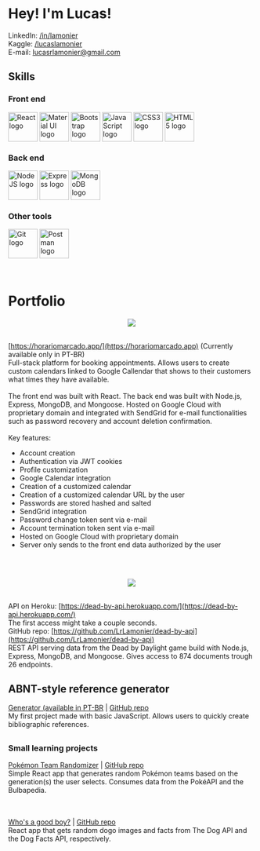 # Hey! I'm Lucas!  
  
LinkedIn: [/in/lamonier](https://www.linkedin.com/in/lamonier/)<br>
Kaggle: [/lucaslamonier](https://www.kaggle.com/lucaslamonier)<br>
E-mail: [lucasrlamonier@gmail.com](mailto:lucasrlamonier@gmail.com)  


## Skills  

### Front end

<img src="https://cdn.worldvectorlogo.com/logos/react-2.svg" alt="React logo" align="center" height="60" width="60" /> <img src="https://cdn.worldvectorlogo.com/logos/material-ui-1.svg" alt="Material UI logo" align="center" height="60" width="60" /> <img src="https://cdn.worldvectorlogo.com/logos/bootstrap-5-1.svg" alt="Bootstrap logo" align="center" height="60" width="60" /> <img src="https://cdn.worldvectorlogo.com/logos/logo-javascript.svg" alt="JavaScript logo" align="center" height="60" width="60" /> <img src="https://cdn.worldvectorlogo.com/logos/css-3.svg" alt="CSS3 logo" align="center" height="60" width="60" /> <img src="https://cdn.worldvectorlogo.com/logos/html-1.svg" alt="HTML5 logo" align="center" height="60" width="60" />

### Back end

<img src="https://cdn.worldvectorlogo.com/logos/nodejs-icon.svg" alt="NodeJS logo" align="center" height="60" width="60" /> <img src="https://cdn.worldvectorlogo.com/logos/express-109.svg" alt="Express logo" align="center" height="60" width="60" /> <img src="https://cdn.worldvectorlogo.com/logos/mongodb-icon-1.svg" alt="MongoDB logo" align="center" height="60" width="60" />

### Other tools

<img src="https://cdn.worldvectorlogo.com/logos/git-icon.svg" alt="Git logo" align="center" height="60" width="60" /> <img src="https://cdn.worldvectorlogo.com/logos/postman.svg" alt="Postman logo" align="center" height="60" width="60" />

<br/>  


# Portfolio  

<div align="center">
  <img src="https://i.imgur.com/q9rSHAp.png" align="center" height="" width="" />
</div>

<br>[https://horariomarcado.app/](https://horariomarcado.app) (Currently available only in PT-BR)
<br>Full-stack platform for booking appointments. Allows users to create custom calendars linked to Google Callendar that shows to their customers what times they have available.<br><br>The front end was built with React. The back end was built with Node.js, Express, MongoDB, and Mongoose. Hosted on Google Cloud with proprietary domain and integrated with SendGrid for e-mail functionalities such as password recovery and account deletion confirmation.
<br><br>Key features:<br>
- Account creation
- Authentication via JWT cookies
- Profile customization
- Google Calendar integration
- Creation of a customized calendar
- Creation of a customized calendar URL by the user
- Passwords are stored hashed and salted
- SendGrid integration
- Password change token sent via e-mail
- Account termination token sent via e-mail
- Hosted on Google Cloud with proprietary domain
- Server only sends to the front end data authorized by the user
<br />

##
<div align="center">
<img src="https://i.imgur.com/ih3225s.png" align="center" height="" width="" />
</div>  
  

<br>API on Heroku: [https://dead-by-api.herokuapp.com/](https://dead-by-api.herokuapp.com/)
<br>The first access might take a couple seconds.
<br>GitHub repo: [https://github.com/LrLamonier/dead-by-api](https://github.com/LrLamonier/dead-by-api)
<br>REST API serving data from the Dead by Daylight game build with Node.js, Express, MongoDB, and Mongoose. Gives access to 874 documents trough 26 endpoints.


##
## ABNT-style reference generator
[Generator (available in PT-BR](https://lrlamonier.github.io/abnt-references/) | [GitHub repo](https://github.com/LrLamonier/abnt-references)
<br>
My first project made with basic JavaScript. Allows users to quickly create bibliographic references.


##
### Small learning projects  
[Pokémon Team Randomizer](https://lrlamonier.github.io/pokemon-team-randomizer/) | [GitHub repo](https://github.com/LrLamonier/pokemon-team-randomizer)
<br>
Simple React app that generates random Pokémon teams based on the generation(s) the user selects. Consumes data from the PokéAPI and the Bulbapedia.  
  
<br><br>[Who's a good boy?](https://lrlamonier.github.io/whos-a-good-boy/) | [GitHub repo](https://github.com/LrLamonier/whos-a-good-boy)<br>
React app that gets random dogo images and facts from The Dog API and the Dog Facts API, respectively. 
